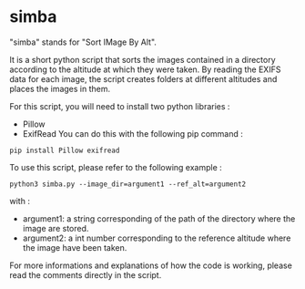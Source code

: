 # simba
"simba" stands for "Sort IMage By Alt". 

It is a short python script that sorts the images contained in a directory according to the altitude at which they were taken. 
By reading the EXIFS data for each image, the script creates folders at different altitudes and places the images in them.

For this script, you will need to install two python libraries : 
- Pillow
- ExifRead
You can do this with the following pip command :
```
pip install Pillow exifread
```

To use this script, please refer to the following example :
```
python3 simba.py --image_dir=argument1 --ref_alt=argument2
```
with :
- argument1: a string corresponding of the path of the directory where the image are stored.
- argument2: a int number corresponding to the reference altitude where the image have been taken.

For more informations and explanations of how the code is working, please read the comments directly in the script.
